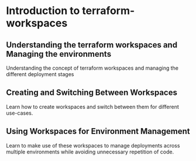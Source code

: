 # Introduction to terraform-workspaces
## Understanding the terraform workspaces and Managing the environments

Understanding the concept of terraform workspaces and managing the different deployment stages

## Creating and Switching Between Workspaces

Learn how to create workspaces and switch between them for different use-cases.

## Using Workspaces for Environment Management

Learn to make use of these workspaces to manage deployments across multiple environments while avoiding unnecessary repetition of code.